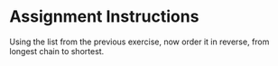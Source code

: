 # Assignment Instructions
Using the list from the previous exercise, now order it in reverse, from longest chain to shortest.